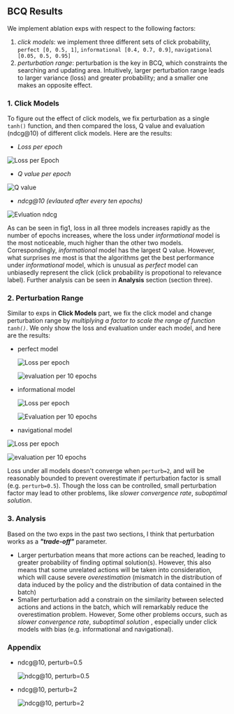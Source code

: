 ## BCQ Results

We implement ablation exps with respect to the following factors:

1. *click models*: we implement three different sets of click probability, `perfect [0, 0.5, 1]`, `informational [0.4, 0.7, 0.9]`, `navigational [0.05, 0.5, 0.95]`
2. *perturbation range*: perturbation is the key in BCQ, which constraints the searching and updating area. Intuitively, larger perturbation range leads to larger variance (loss) and greater probability; and a smaller one makes an opposite effect.

### 1. Click Models

To figure out the effect of click models, we fix perturbation as a single `tanh()` function, and then compared the loss, Q value and evaluation (ndcg@10) of different click models. Here are the results:

- *Loss per epoch*

![Loss per Epoch](/home/zeyuzhang/Pictures/Screenshot_20221015_122356.png)

- *Q value per epoch*

![Q value](/home/zeyuzhang/Pictures/Screenshot_20221015_122550.png)

- *ndcg@10 (evlauted after every ten epochs)*

![Evluation ndcg](/home/zeyuzhang/Pictures/Screenshot_20221015_122647.png)

As can be seen in fig1, loss in all three models increases rapidly as the number of epochs increases, where the loss under *informational* model is the most noticeable, much higher than the other two models. Correspondingly, *informational* model has the largest Q value. However, what surprises me most is that the algorithms get the best performance under *informational*  model, which is unusual as *perfect* model can unbiasedly represent the click (click probability is propotional to relevance label). Further analysis can be seen in **Analysis** section (section three).

### 2. Perturbation Range

Similar to exps in **Click Models** part, we fix the click model and change perturbation range by *multiplying a factor to scale the range of function `tanh()`*. We only show the loss and evaluation under each model, and here are the results:

- perfect model

  ![Loss per epoch](/home/zeyuzhang/Pictures/Screenshot_20221015_125142.png)

  ![evaluation per 10 epochs](/home/zeyuzhang/Pictures/Screenshot_20221015_125223.png)

- informational model

  ![Loss per epoch](/home/zeyuzhang/Pictures/Screenshot_20221015_125428.png)

  ![Evaluation per 10 epochs](/home/zeyuzhang/Pictures/Screenshot_20221015_125508.png)

- navigational model

![Loss per epoch](/home/zeyuzhang/Pictures/Screenshot_20221015_125711.png)

![evaluation per 10 epochs](/home/zeyuzhang/Pictures/Screenshot_20221015_125842.png)

Loss under all models doesn't converge when `perturb=2`, and will be reasonably bounded to prevent overestimate if perturbation factor is small (e.g. `perturb=0.5`).  Though the loss can be controlled, small perturbation factor may lead to other problems, like *slower convergence rate*, *suboptimal solution*. 

### 3. Analysis

Based on the two exps in the past two sections, I think that perturbation works as a ***"trade-off"*** parameter. 

- Larger perturbation means that more actions can be reached, leading to greater probability of finding optimal solution(s). However, this also means that some unrelated actions will be taken into consideration, which will cause severe *overestimation* (mismatch in the distribution of data induced by the policy and the distribution of data contained in the batch)
- Smaller perturbation add a constrain on the similarity between selected actions and actions in the batch, which will remarkably reduce the overestimation problem. However, Some other problems occurs, such as *slower convergence rate*, *suboptimal solution* , especially under click models with bias (e.g. informational and navigational). 

### Appendix

- ndcg@10, perturb=0.5

  ![ndcg@10, perturb=0.5](/home/zeyuzhang/Pictures/Screenshot_20221015_132259.png)

- ndcg@10, perturb=2

  ![ndcg@10, perturb=2](/home/zeyuzhang/Pictures/Screenshot_20221015_132520.png)